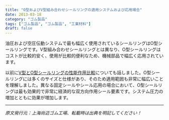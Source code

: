 ```yaml
---
title: "O型およびV型組み合わせシールリングの適用システムおよび応用場合"
date: 2013-03-18
category: "ゴム製品"
tags: ["ゴム製品", "ゴム製品", "工業材料"]
draft: false
---
```


油圧および空圧伝動システムで最も幅広く使用されているシールリングはO型シールリングです。V型組み合わせシールリングとは異なり、O型シールリングはコストが比較的安く、使用が比較的便利なため、機械部品で幅広く応用されています。

以前に[V型とO型シールリングの性能作用比較](http://www.smpolymer.com/xiangjiaozhipin/156/)についても話しました。O型シールリングには多くのサイズと仕様があり、そのため適用範囲も非常に幅広いことを理解しました。異なる固定シールやシール応用の場合において、O型シールリングは最も効果的で非常に経済的な双方向作用シール要素です。システム圧力の増加とともに効果が増加します。

---

*原文発行元：上海尚迈ゴム工場、転載時は出典を明記してください！*